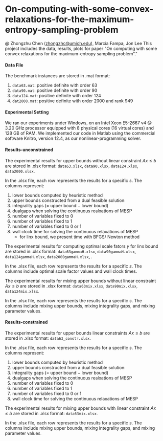 # On-computing-with-some-convex-relaxations-for-the-maximum-entropy-sampling-problem
@ Zhongzhu Chen (zhongzhc@umich.edu), Marcia Fampa, Jon Lee
This project includes the data, results, plots for paper "On computing with some convex relaxations for the maximum-entropy sampling problem"."

#### Data File ####

The benchmark instances are stored in .mat format:

1. ``data63.mat``: positive definite with order $63$
2. ``data90.mat``: positive definite with order $90$
3. ``data124.mat``: positive definite with order $124$
4. ``dat2000.mat``: positive definite with order $2000$ and rank $949$



#### Experimental Setting ####

We ran our experiments under Windows, on an Intel Xeon E5-2667 v4 @ 3.20 GHz processor equipped with 8 physical cores (16 virtual cores) and 128 GB of RAM. We implemented our code in Matlab using the commercial software Knitro, version 12.4, as our nonlinear-programming solver.

#### Results-unconstrained ####

The experimental results for upper bounds without linear constraint $Ax\le b$ are stored in .xlsx format: ``data63.xlsx``, ``data90.xlsx``, ``data124.xlsx``, ``data2000.xlsx``.

In the .xlsx file, each row represents the results for a specific $s$. The columns represent:

1. lower bounds computed by heuristic method
2. upper bounds constructed from a dual feasible solution
3. integrality gaps ($=$ upper bound $-$ lower bound)
4. dualgaps when solving the continuous realxations of MESP
5. number of variables fixed to $0$ 
6. number of variables fixed to $1$
7. number of variables fixed to $0$ or $1$
8. wall clock time for solving the continuous relaxations of MESP
   * for linx bound, we present time with BFGS/ Newton method



The experimental results for computing optimal scale fators $\gamma$ for linx bound are stored in .xlsx format: ``data63gammaH.xlsx``, ``data90gammaH.xlsx``, ``data124gammaH.xlsx``, ``data2000gammaH.xlsx``, .

In the .xlsx file, each row represents the results for a specific $s$. The columns include optimal scale factor values and wall clock times.



The experimental results for mixing upper bounds without linear constraint $Ax\le b$ are stored in .xlsx format: ``data63mix.xlsx``, ``data90mix.xlsx``, ``data124mix.xlsx``.

In the .xlsx file, each row represents the results for a specific $s$. The columns include mixing upper bounds, mixing integrality gaps, and mixing parameter values.



#### Results-constrained ####

The experimental results for upper bounds linear constraints $Ax\le b$ are stored in .xlsx format: ``data63_constr.xlsx``.

In the .xlsx file, each row represents the results for a specific $s$. The columns represent:

1. lower bounds computed by heuristic method
2. upper bounds constructed from a dual feasible solution
3. integrality gaps ($=$ upper bound $-$ lower bound)
4. dualgaps when solving the continuous realxations of MESP
5. number of variables fixed to $0$ 
6. number of variables fixed to $1$
7. number of variables fixed to $0$ or $1$
8. wall clock time for solving the continuous relaxations of MESP



The experimental results for mixing upper bounds with linear constraint $Ax\le b$ are stored in .xlsx format: ``data63mix.xlsx``.

In the .xlsx file, each row represents the results for a specific $s$. The columns include mixing upper bounds, mixing integrality gaps, and mixing parameter values.
